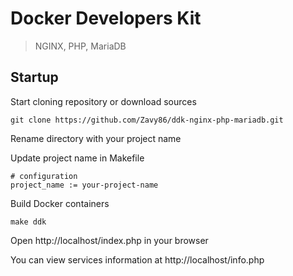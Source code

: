 # Docker Developers Kit
> NGINX, PHP, MariaDB

## Startup

Start cloning repository or download sources

`git clone https://github.com/Zavy86/ddk-nginx-php-mariadb.git`

Rename directory with your project name

Update project name in Makefile

```
# configuration
project_name := your-project-name
```

Build Docker containers

`make ddk`

Open http://localhost/index.php in your browser

You can view services information at http://localhost/info.php
